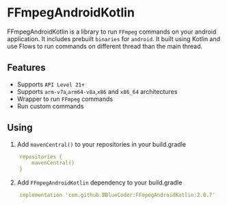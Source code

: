 
# FFmpegAndroidKotlin
FFmpegAndroidKotlin is a library to run `FFmpeg` commands on your android application. It includes prebuilt `binaries` for `android`.
It built using Kotlin and use Flows to run commands on different thread than the main thread.


## Features

- Supports `API Level 21+`
- Supports `arm-v7a`,`arm64-v8a`,`x86` and `x86_64` architectures
- Wrapper to run `FFmpeg` commands
- Run custom commands


## Using

1. Add `mavenCentral()` to your repositories in your build.gradle

````yaml
    repositories {
        mavenCentral()
    }
````
2. Add `FFmpegAndroidKotlin` dependency to your build.gradle

````yaml
    implementation 'com.github.BBlueCoder:FFmpegAndroidKotlin:2.0.7'
````

